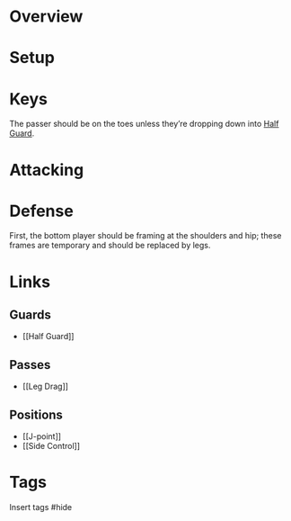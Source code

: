 # Overview
# Setup

# Keys
The passer should be on the toes unless they’re dropping down into [Half Guard](obsidian://open?vault=Obsidian-BJJ-Notes&file=Guards%2FHalf%20Guard).
# Attacking
# Defense
First, the bottom player should be framing at the shoulders and hip; these frames are temporary and should be replaced by legs.
# Links
## Guards
- [[Half Guard]]
## Passes
- [[Leg Drag]]
## Positions
- [[J-point]]
- [[Side Control]]
# Tags
Insert tags #hide